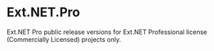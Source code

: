 Ext.NET.Pro
===========

Ext.NET Pro public release versions for Ext.NET Professional license (Commercially Licensed) projects only. 